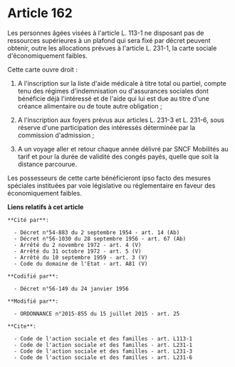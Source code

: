 # Article 162

Les personnes âgées visées à l'article L. 113-1 ne disposant pas de ressources supérieures à un plafond qui sera fixé par
décret peuvent obtenir, outre les allocations prévues à l'article L. 231-1, la carte sociale d'économiquement faibles. 

Cette carte ouvre droit : 

1. A l'inscription sur la liste d'aide médicale à titre total ou partiel, compte tenu des régimes d'indemnisation ou
d'assurances sociales dont bénéficie déjà l'intéressé et de l'aide qui lui est due au titre d'une créance alimentaire ou de
toute autre obligation ; 

2. A l'inscription aux foyers prévus aux articles L. 231-3 et L. 231-6, sous réserve d'une participation des intéressés
déterminée par la commission d'admission ; 

3. A un voyage aller et retour chaque année           délivré par SNCF Mobilités au tarif et pour la durée de validité des
congés payés, quelle que soit la distance parcourue. 

Les possesseurs de cette carte bénéficieront ipso facto des mesures spéciales instituées par voie législative ou
réglementaire en faveur des économiquement faibles.

**Liens relatifs à cet article**

	**Cité par**:

	  - Décret n°54-883 du 2 septembre 1954 - art. 14 (Ab)
	  - Décret n°56-1030 du 28 septembre 1956 - art. 67 (Ab)
	  - Arrêté du 2 novembre 1972 - art. 4 (V)
	  - Arrêté du 31 octobre 1972 - art. 5 (V)
	  - Arrêté du 10 septembre 1959 - art. 3 (V)
	  - Code du domaine de l'Etat - art. A81 (V)

	**Codifié par**:

	  - Décret n°56-149 du 24 janvier 1956

	**Modifié par**:

	  - ORDONNANCE n°2015-855 du 15 juillet 2015 - art. 25

	**Cite**:

	  - Code de l'action sociale et des familles - art. L113-1
	  - Code de l'action sociale et des familles - art. L231-1
	  - Code de l'action sociale et des familles - art. L231-3
	  - Code de l'action sociale et des familles - art. L231-6
